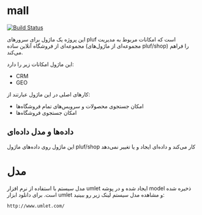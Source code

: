 # mall

[![Build Status](https://travis-ci.org/pluf/mall.svg?branch=master)](https://travis-ci.org/pluf/mall)


این پروژه یک ماژول برای سرورهای pluf است که امکانات مربوط به مدیریت مجموعه‌ای از فروشگاه آنلاین ساده (مجموعه‌ای از ماژول‌های pluf/shop) را فراهم می‌کند.

این ماژول امکانات زیر را دارد:

- CRM
- GEO

کارهای اصلی در این ماژول عبارتند از:

- امکان جستجوی محصولات و سرویس‌های تمام فروشگاه‌ها
- امکان جستجوی فروشگاه‌ها

## داده‌ها و مدل داده‌ای

این ماژول روی داده‌های ماژول pluf/shop کار می‌کند و داده‌ای ایجاد و یا تغییر نمی‌دهد

# مدل

مدل سیستم با استفاده از نرم افزار umlet ایجاد شده و در پوشه model ذخیره شده است. برای دانلود ابزار umlet و مشاهده مدل سیستم لینک زیر رو ببینید:

	http://www.umlet.com/

